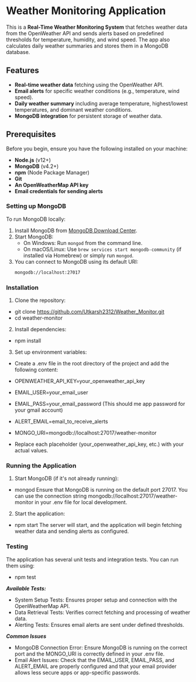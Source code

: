 # Weather Monitoring Application

This is a **Real-Time Weather Monitoring System** that fetches weather data from the OpenWeather API and sends alerts based on predefined thresholds for temperature, humidity, and wind speed. The app also calculates daily weather summaries and stores them in a MongoDB database.

## Features
- **Real-time weather data** fetching using the OpenWeather API.
- **Email alerts** for specific weather conditions (e.g., temperature, wind speed).
- **Daily weather summary** including average temperature, highest/lowest temperatures, and dominant weather conditions.
- **MongoDB integration** for persistent storage of weather data.

## Prerequisites

Before you begin, ensure you have the following installed on your machine:
- **Node.js** (v12+)
- **MongoDB** (v4.2+)
- **npm** (Node Package Manager)
- **Git**
- **An OpenWeatherMap API key**
- **Email credentials for sending alerts**

### Setting up MongoDB
To run MongoDB locally:
1. Install MongoDB from [MongoDB Download Center](https://www.mongodb.com/try/download/community).
2. Start MongoDB:
   - On Windows: Run `mongod` from the command line.
   - On macOS/Linux: Use `brew services start mongodb-community` (if installed via Homebrew) or simply run `mongod`.
3. You can connect to MongoDB using its default URI:
   ```bash
   mongodb://localhost:27017

### Installation
1. Clone the repository:
- git clone https://github.com/Utkarsh2312/Weather_Monitor.git
- cd weather-monitor

2. Install dependencies:
- npm install

3. Set up environment variables:
- Create a .env file in the root directory of the project and add the following content:

- OPENWEATHER_API_KEY=your_openweather_api_key
- EMAIL_USER=your_email_user
- EMAIL_PASS=your_email_password (This should me app password for your gmail account)
- ALERT_EMAIL=email_to_receive_alerts
- MONGO_URI=mongodb://localhost:27017/weather-monitor

- Replace each placeholder (your_openweather_api_key, etc.) with your actual values.

### Running the Application
1. Start MongoDB (if it's not already running):
- mongod
Ensure that MongoDB is running on the default port 27017.
You can use the connection string mongodb://localhost:27017/weather-monitor in your .env file for local development.

2. Start the application:
- npm start
The server will start, and the application will begin fetching weather data and sending alerts as configured.

### Testing
The application has several unit tests and integration tests. You can run them using:
- npm test

***Available Tests:***
- System Setup Tests: Ensures proper setup and connection with the OpenWeatherMap API.
- Data Retrieval Tests: Verifies correct fetching and processing of weather data.
- Alerting Tests: Ensures email alerts are sent under defined thresholds.


***Common Issues***
- MongoDB Connection Error: Ensure MongoDB is running on the correct port and the MONGO_URI is correctly defined in your .env file.
- Email Alert Issues: Check that the EMAIL_USER, EMAIL_PASS, and ALERT_EMAIL are properly configured and that your email provider allows less secure apps or app-specific passwords.